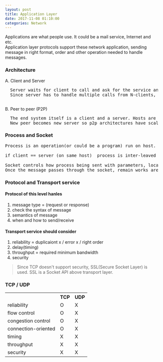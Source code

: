 ```yaml
---
layout: post
title: Application Layer
date: 2017-11-08 01:10:00
categories: Network
---
```


 Applications are what people use. It could be a mail service, Internet and etc. <br>
 Application layer protocols support these network application, sending message in right format, order and other operation needed to handle messages.

### Architecture
 A. Client and Server <br>
  <pre>
  Server waits for client to call and ask for the service and client starts the connection(exchane message).
  Since server has to handle multiple calls from N-clients, it doesn't have a scalability.
  </pre>    
 B. Peer to peer (P2P)
 <pre>
  The end system itself is a client and a server. Hosts are logically connected.
  New peer becomes new server so p2p architectures have scalability.
</pre>
### Process and Socket
<pre>
Process is an operation(or could be a program) run on host.

if client == server (on same host)  process is inter-leaved or else the message from process will be send by socket.

Socket controls how process being sent with parameters, located in higher level than transport level.
Once the message passes through the socket, remain works are up to OS.
</pre>
### Protocol and Transport service
####  Protocol of this level hanles
  1. message type = (request or response)
  2. check the syntax of message
  3. semantics of message
  4. when and how to send/receive

#### Transport service should consider
  1. reliability = duplicaiont x / error x / right order
  2. delay(timing)
  3. throughput = required minimum bandwidth
  4. security

>  Since TCP doesn't support security, SSL(Secure  Socket Layer) is used. SSL is a Socket API above transport layer.

### TCP / UDP
<table style="width:100%">
  <tr>
    <th></th>
    <th>TCP</th>
    <th>UDP</th>
  </tr>
  <tr>
    <td>reliability</td>
    <td>O</td>
    <td>X</td>
  </tr>
  <tr>
    <td>flow control</td>
    <td>O</td>
    <td>X</td>
  </tr>
  <tr>
    <td>congestion control</td>
    <td>O</td>
    <td>X</td>
  </tr>
  <tr>
    <td>connection-oriented</td>
    <td>O</td>
    <td>X</td>
  </tr>
  <tr>
    <td>timing</td>
    <td>X</td>
    <td>X</td>
  </tr>
  <tr>
    <td>throughput</td>
    <td>X</td>
    <td>X</td>
  </tr>
  <tr>
    <td>security</td>
    <td>X</td>
    <td>X</td>
  </tr>
</table>
